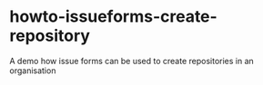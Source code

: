 # howto-issueforms-create-repository
A demo how issue forms can be used to create repositories in an organisation
